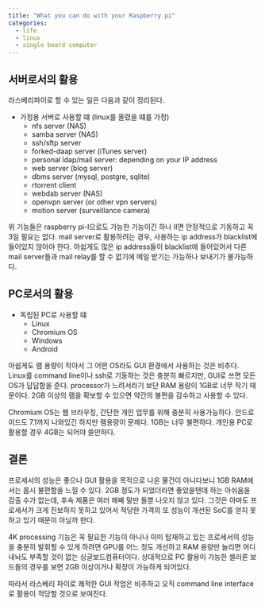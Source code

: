 ```yaml
---
title: "What you can do with your Raspberry pi"
categories: 
  - life
  - linux
  - single board computer
---
```


## 서버로서의 활용

라스베리파이로 할 수 있는 일은 다음과 같이 정리된다.

- 가정용 서버로 사용할 떄 (linux를 올렸을 떄를 가정)
  - nfs server (NAS)
  - samba server (NAS)
  - ssh/sftp server
  - forked-daap server (iTunes server)
  - personal ldap/mail server: depending on your IP address
  - web server (blog server)
  - dbms server (mysql, postgre, sqlite)
  - rtorrent client
  - webdab server (NAS)
  - openvpn server (or other vpn servers)
  - motion server (surveillance camera)

위 기능들은 raspberry pi-I으로도 가능한 기능이긴 하나 II면 안정적으로 기동하고 꼭 3일 필요는 없다. mail server로 활용하려는 경우, 사용하는 ip address가 blacklist에 들어있지 않아야 한다. 아쉽게도 많은 ip address들이 blacklist에 들어있어서 다른 mail server들과 mail relay를 할 수 없기에 메일 받기는 가능하나 보내기가 불가능하다.

## PC로서의 활용

- 독립된 PC로 사용할 떄
    - Linux
    - Chromium OS
    - Windows
    - Android

아쉽게도 램 용량이 작아서 그 어떤 OS라도 GUI 환경에서 사용하는 것은 비추다. Linux를 command line이나 ssh로 기동하는 것은 충분히 빠르지만, GUI로 쓰면 모든 OS가 답답함을 준다. processor가 느려서라기 보단 RAM 용량이 1GB로 너무 작기 때문이다. 2GB 이상의 램을 확보할 수 있으면 약간의 불편을 감수하고 사용할 수 있다.

Chromium OS는 웹 브라우징, 간단한 개인 업무를 위해 충분히 사용가능하다. 안드로이드도 7.1까지 나와있긴 하지만 램용량이 문제다. 1GB는 너무 불편하다. 개인용 PC로 활용할 경우 4GB는 되어야 쓸만하다.

## 결론

프로세서의 성능은 좋으나 GUI 활용을 목적으로 나온 물건이 아니다보니 1GB RAM에서는 몹시 불편함을 느낄 수 있다. 2GB 정도가 되었더라면 좋았을텐데 하는 아쉬움을 감출 수가 없는데, 후속 제품은 여러 해째 말만 돌뿐 나오지 않고 있다. 그것은 아마도 프로세서가 크게 진보하지 못하고 있어서 적당한 가격의 또 성능이 개선된 SoC를 얻지 못하고 있기 때문이 아닐까 한다.

4K processing 기능은 꼭 필요한 기능이 아니나 이미 탑재하고 있는 프로세서의 성능을 충분히 발휘할 수 있게 하려면 GPU를 어느 정도 개선하고 RAM 용량만 늘리면 어디 내놔도 부족할 것이 없는 싱글보드컴퓨터이다. 상대적으로 PC 활용이 가능한 셀러론 보드들의 경우를 보면 2GB 이상이거나 확장이 가능하게 되어있다. 

따라서 라스베리 파이로 쾌적한 GUI 작업은 비추하고 오직 command line interface로 활용이 적당할 것으로 보여진다. 